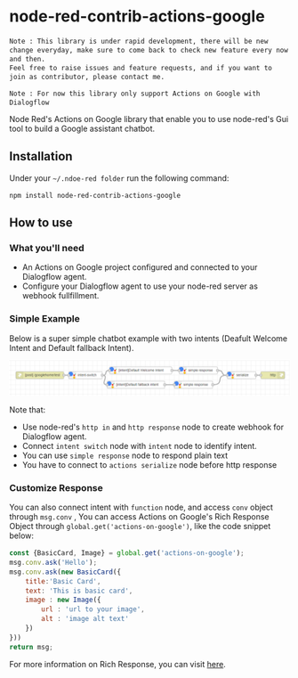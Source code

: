 # node-red-contrib-actions-google
```
Note : This library is under rapid development, there will be new change everyday, make sure to come back to check new feature every now and then.
Feel free to raise issues and feature requests, and if you want to join as contributor, please contact me.
```
```
Note : For now this library only support Actions on Google with Dialogflow
```
Node Red's Actions on Google library that enable you to use node-red's Gui tool to build a Google assistant chatbot.
## Installation
Under your `~/.ndoe-red folder` run the following command:
```
npm install node-red-contrib-actions-google
```

## How to use
### What you'll need

* An Actions on Google project configured and connected to your Dialogflow agent.
* Configure your Dialogflow agent to use your node-red server as webhook fullfillment.

### Simple Example

Below is a super simple chatbot example with two intents (Deafult Welcome Intent and Default fallback Intent).

![example png](./example/images/getting-started.png)

Note that:
* Use node-red's `http in` and `http response` node to create webhook for Dialogflow agent.
* Connect `intent switch` node with `intent` node to identify intent.
* You can use `simple response` node to respond plain text
* You have to connect to `actions serialize` node before http response

 ### Customize Response

You can also connect intent with `function` node, and access `conv` object through `msg.conv` , You can access Actions on Google's Rich Response Object through `global.get('actions-on-google')`, like the code snippet below:

```javascript
const {BasicCard, Image} = global.get('actions-on-google');
msg.conv.ask('Hello');
msg.conv.ask(new BasicCard({
    title:'Basic Card',
    text: 'This is basic card',
    image : new Image({
        url : 'url to your image',
        alt : 'image alt text'
    })
}))
return msg;
```

For more information on Rich Response, you can visit [here]( https://developers.google.com/assistant/conversational/responses ).